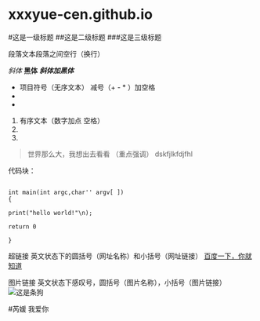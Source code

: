 # xxxyue-cen.github.io


#这是一级标题
##这是二级标题
###这是三级标题

段落文本段落之间空行（换行）

*斜体*
**黑体**
***斜体加黑体***

- 项目符号（无序文本）  减号（+  -  * ）加空格
- 
- 

1.  有序文本（数字加点 空格）
2.
3.

> 世界那么大，我想出去看看  （重点强调）
>   dskfjlkfdjfhl

代码块：

```#include<stdio.h>

int main(int argc,char'' argv[ ])
{

print("hello world!"\n);

return 0

}
```

超链接
英文状态下的圆括号（网址名称）和小括号（网址链接）
[百度一下，你就知道](https://www.baidu.com)

图片链接
英文状态下感叹号，圆括号（图片名称），小括号（图片链接）
![这是条狗](https://ss0.bdstatic.com/70cFuHSh_Q1YnxGkpoWK1HF6hhy/it/u=3951473447,2602083693&fm=27&gp=0.jpg)


#芮媛  我爱你
